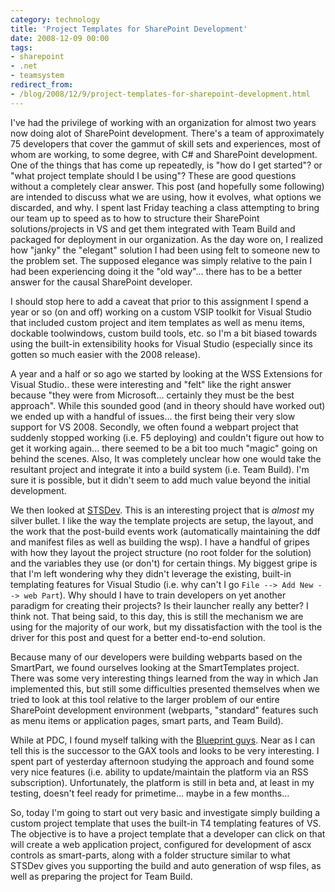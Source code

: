 ```yaml
---
category: technology
title: 'Project Templates for SharePoint Development'
date: 2008-12-09 00:00
tags:
- sharepoint
- .net
- teamsystem
redirect_from:
- /blog/2008/12/9/project-templates-for-sharepoint-development.html
---
```

I've had the privilege of working with an organization for almost two years now doing alot of SharePoint development. There's a team of approximately 75 developers that cover the gammut of skill sets and experiences, most of whom are working, to some degree, with C# and SharePoint development. One of the things that has come up repeatedly, is "how do I get started"? or "what project template should I be using"? These are good questions without a completely clear answer. This post (and hopefully some following) are intended to discuss what we are using, how it evolves, what options we discarded, and why. I spent last Friday teaching a class attempting to bring our team up to speed as to how to structure their SharePoint solutions/projects in VS and get them integrated with Team Build and packaged for deployment in our organization. As the day wore on, I realized how "janky" the "elegant" solution I had been using felt to someone new to the problem set. The supposed elegance was simply relative to the pain I had been experiencing doing it the "old way"... there has to be a better answer for the causal SharePoint developer.

I should stop here to add a caveat that prior to this assignment I spend a year or so (on and off) working on a custom VSIP toolkit for Visual Studio that included custom project and item templates as well as menu items, dockable toolwindows, custom build tools, etc. so I'm a bit biased towards using the built-in extensibility hooks for Visual Studio (especially since its gotten so much easier with the 2008 release). 

A year and a half or so ago we started by looking at the WSS Extensions for Visual Studio.. these were interesting and "felt" like the right answer because "they were from Microsoft... certainly they must be the best approach". While this sounded good (and in theory should have worked out) we ended up with a handful of issues... the first being their very slow support for VS 2008. Secondly, we often found a webpart project that suddenly stopped working (i.e. F5 deploying) and couldn't figure out how to get it working again... there seemed to be a bit too much "magic" going on behind the scenes. Also, It was completely unclear how one would take the resultant project and integrate it into a build system (i.e. Team Build). I'm sure it is possible, but it didn't seem to add much value beyond the initial development.

We then looked at [STSDev](https://codeplex.com/stsdev). This is an interesting project that is *almost* my silver bullet. I like the way the template projects are setup, the layout, and the work that the post-build events work (automatically maintaining the ddf and manifest files as well as building the wsp). I have a handful of gripes with how they layout the project structure (no root folder for the solution) and the variables they use (or don't) for certain things. My biggest gripe is that I'm left wondering why they didn't leverage the existing, built-in templating features for Visual Studio (i.e. why can't I go `File --> Add New --> web Part`). Why should I have to train developers on yet another paradigm for creating their projects? Is their launcher really any better? I think not.  That being said, to this day, this is still the mechanism we are using for the majority of our work, but my dissatisfaction with the tool is the driver for this post and quest for a better end-to-end solution.

Because many of our developers were building webparts based on the SmartPart, we found ourselves looking at the SmartTemplates project. There was some very interesting things learned from the way in which Jan implemented this, but still some difficulties presented themselves when we tried to look at this tool relative to the larger problem of our entire SharePoint development environment (webparts, "standard" features such as menu items or application pages, smart parts, and Team Build).

While at PDC, I found myself talking with the [Blueprint guys](http://codeplex.com/blueprints). Near as I can tell this is the successor to the GAX tools and looks to be very interesting. I spent part of yesterday afternoon studying the approach and found some very nice features (i.e. ability to update/maintain the platform via an RSS subscription). Unfortunately, the platform is still in beta and, at least in my testing, doesn't feel ready for primetime... maybe in a few months...

So, today I'm going to start out very basic and investigate simply building a custom project template that uses the built-in T4 templating features of VS. The objective is to have a project template that a developer can click on that will create a web application project, configured for development of ascx controls as smart-parts, along with a folder structure similar to what STSDev gives you supporting the build and auto generation of wsp files, as well as preparing the project for Team Build.
